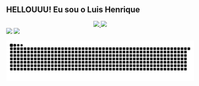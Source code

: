 ## HELLOUUU! Eu sou o Luis Henrique

<div align="center">
  <a href="https://github.com/luuisavelino">
  <img height="150em" src="https://github-readme-stats.vercel.app/api?username=luuisavelino&show_icons=true&theme=dracula&include_all_commits=true&count_private=true"/>
  <img height="150em" src="https://github-readme-stats.vercel.app/api/top-langs/?username=luuisavelino&layout=compact&langs_count=7&theme=dracula"/>
</div> 

<div> 
  <a href="https://instagram.com/luisavelinoo" target="_blank"><img src="https://img.shields.io/badge/-Instagram-%23E4405F?style=for-the-badge&logo=instagram&logoColor=white" target="_blank"></a>
  <a href="https://www.linkedin.com/in/luis-henrique-ba7091194/" target="_blank"><img src="https://img.shields.io/badge/-LinkedIn-%230077B5?style=for-the-badge&logo=linkedin&logoColor=white" target="_blank"></a> 
  
  ![Snake animation](https://github.com/luuisavelino/luuisavelino/blob/output/github-contribution-grid-snake.svg)
</div>
  
